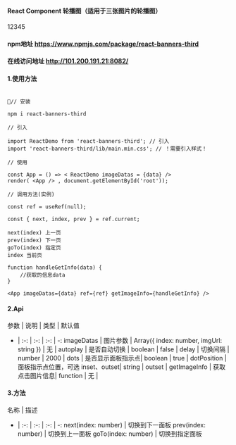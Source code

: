 #### React Component 轮播图（适用于三张图片的轮播图）
12345
#### npm地址 https://www.npmjs.com/package/react-banners-third

#### 在线访问地址  http://101.200.191.21:8082/

#### 1.使用方法
````

// 安装

npm i react-banners-third

// 引入

import ReactDemo from 'react-banners-third'; // 引入
import 'react-banners-third/lib/main.min.css'; // ！需要引入样式！

// 使用

const App = () => < ReactDemo imageDatas = {data} />
render( <App /> , document.getElementById('root'));

// 调用方法(实例)

const ref = useRef(null);

const { next, index, prev } = ref.current;

next(index) 上一页
prev(index) 下一页
goTo(index) 指定页
index 当前页

function handleGetInfo(data) {
    //获取的信息data
}

<App imageDatas={data} ref={ref} getImageInfo={handleGetInfo} />

````

#### 2.Api

参数 | 说明 | 类型 | 默认值 
- | :-: | :-: | :-: | -:
imageDatas | 图片参数 | Array({ index: number, imgUrl: string }) | 无 |
autoplay | 是否自动切换 | boolean | false |
delay | 切换间隔 | number | 2000 |
dots | 是否显示面板指示点| boolean | true |
dotPosition | 面板指示点位置，可选 inset、outset| string | outset |
getImageInfo | 获取点击图片信息| function | 无 |

#### 3.方法

名称 | 描述 
- | :-: | :-: | :-: | -:
next(index: number) | 切换到下一面板
prev(index: number) | 切换到上一面板
goTo(index: number) | 切换到指定面板
